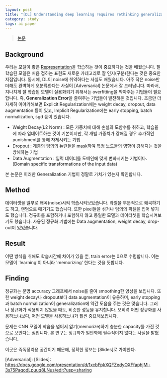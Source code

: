 ```yaml
---
layout: post
title: "[DL] Understanding deep learning requires rethinking generalization"
category: study
tags: ai paper
---
```


> [논문]

## Background
우리는 모델이 좋은 [Representation]을 학습하는 것이 중요하다는 것을 배웠습니다.
잘 학습된 모델은 처음 접하는 표현도 새로운 카테고리로 잘 인지(구분)한다는 것은 중요한 지점입니다.
동시에, DL이 noise에 취약하다는 사실도 배웠습니다.
아주 작은 noise만 더해도 완벽하게 오분류한다는 사실이 [Adversarial] 논문에서 잘 드러납니다.
따라서, 지나치게 잘 학습된 모델이 실용화되기 위해서는 overfitting을 막아주는 기법들이 필요합니다.
즉, **Generalization Error**을 줄여주는 기법들이 발전해온 것입니다.
조금만 더 자세히 이야기해보면 Explicit Regularization에는 weight decay, dropout, data augmentation 등이 있고, Implicit Regularization에는 early stopping, batch normalization, sgd 등이 있습니다.
- Weight Decay(L2 Norm) : 모든 가중치에 대해 손실의 도함수를 취하고, 학습율에 따라 업데이트하는 것이 기본이지만, 각 개별 가중치가 강해질 경우 추가적인 punishment를 통해 자제시키는 기법
- Dropout : 계층의 임의의 뉴런들을 mask하여 특정 노드들의 영향이 강해지는 것을 방해하는 기법
- Data Augmentation : 입력 데이터를 도메인에 맞게 변화시키는 기법이다. (Domain specific transformations of the input data)

본 논문은 이러한 Generalization 기법이 정말로 가치가 있는지 확인합니다.

## Method
데이터셋을 일부로 왜곡(noise)시켜 학습시켜보았습니다.
라벨을 부분적으로 왜곡하기도 하고, 랜덤으로 매기기도 했습니다.
또한 pixel들을 섞거나 임의의 픽셀을 집어 넣기도 했습니다.
정규화를 포함하거나 포함하지 않고 동일한 모델과 데이터셋을 학습시켜보기도 했습니다.
사용된 정규화 기법에는 Data augmentation, weight decay, drop-out이 있었습니다.

## Result
어떤 방식을 취해도 학습시간에 차이가 있을 뿐, train error는 0으로 수렴합니다.
이는 모델이 'learning'이 아니라 'memorizing' 한다는 것을 뜻합니다.

## Finding
정규화는 분명 accuracy 그래프에서 noise를 줄여 smoothing한 양상을 보입니다. 
또한 weight decay나 dropout보다 data augmentation이 유용하며, early stopping과 batch normalization이 generalization에 약간 도움을 주는 것은 맞습니다.
그러나 정규화가 적용되지 않았을 때도, 비슷한 성능을 유지합니다.
오히려 어떤 정규화를 사용하느냐보다, 어떤 모델을 사용하느냐가 훨씬 중요해보입니다.

문제는 CNN 모델이 학습을 넘어서 암기(memorize)하기 충분한 capacity를 가진 것으로 보인다는 점입니다.
본 연구는 정규화가 일반화에 필수적이지 않다는 사실을 밝혔습니다.

이곳은 즉독정리용 공간이기 때문에, 정확한 정보는 [Slides]로 가야한다.

 

<!-- Links -->
[논문]: https://arxiv.org/abs/1611.03530
[Representation]: https://baejaeho18.github.io/study/DL-representative-learing.html
[Adversarial]: 
[Slides]: https://docs.google.com/presentation/d/1xcbFpkXQFZedyOXFfaphjMl-3s75PaqodLpuuq8LNus/edit?usp=sharing